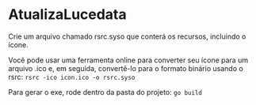 # AtualizaLucedata

Crie um arquivo chamado rsrc.syso que conterá os recursos, incluindo o ícone.

Você pode usar uma ferramenta online para converter seu ícone para um arquivo .ico e, em seguida, convertê-lo para o formato binário usando o rsrc:
`rsrc -ico icon.ico -o rsrc.syso`

Para gerar o exe, rode dentro da pasta do projeto: `go build`
